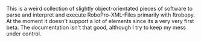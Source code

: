 This is a weird collection of slightly object-orientated pieces of software to
parse and interpret and execute RoboPro-XML-Files primarily with ftrobopy.
At the moment it doesn't support a lot of elements since its a very very first
beta.
The documentation isn't that good, although I try to keep my mess under control.
